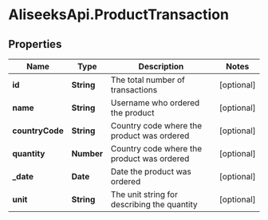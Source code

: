 # AliseeksApi.ProductTransaction

## Properties
Name | Type | Description | Notes
------------ | ------------- | ------------- | -------------
**id** | **String** | The total number of transactions  | [optional] 
**name** | **String** | Username who ordered the product  | [optional] 
**countryCode** | **String** | Country code where the product was ordered  | [optional] 
**quantity** | **Number** | Country code where the product was ordered  | [optional] 
**_date** | **Date** | Date the product was ordered  | [optional] 
**unit** | **String** | The unit string for describing the quantity  | [optional] 


